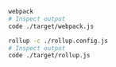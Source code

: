 ```bash
webpack
# Inspect output
code ./target/webpack.js
```

```bash
rollup -c ./rollup.config.js
# Inspect output
code ./target/rollup.js
```
